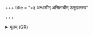 +++
title = "०३ अन्धाचीम् असिताचीम् उलूखलस्य"

+++
<details><summary>मूलम् (GR)</summary>

अन्धाचीम् असिताचीम्  
उलूखलस्य बुध्नेन ।  
अवैतं वत्सपं जहि ॥
</details>